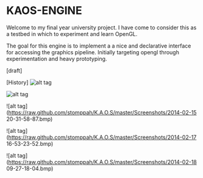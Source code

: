 KAOS-ENGINE
====

Welcome to my final year university project. I have come to consider this as a testbed in which to experiment and learn OpenGL. 

The goal for this engine is to implement a a nice and declarative interface for accessing the graphics pipeline. 
Initially targeting opengl through experimentation and heavy prototyping.





[draft]

[History]
![alt tag](https://raw.github.com/stomppah/K.A.O.S/master/Screenshots/new-years-eve-sierpinski-neokabuto.png)

![alt tag](https://raw.github.com/stomppah/K.A.O.S/master/Screenshots/2014-01-04.png)

![alt tag](https://raw.github.com/stomppah/K.A.O.S/master/Screenshots/2014-02-15 20-31-58-87.bmp)

![alt tag](https://raw.github.com/stomppah/K.A.O.S/master/Screenshots/2014-02-17 16-53-23-52.bmp)

![alt tag](https://raw.github.com/stomppah/K.A.O.S/master/Screenshots/2014-02-18 09-27-18-04.bmp)
